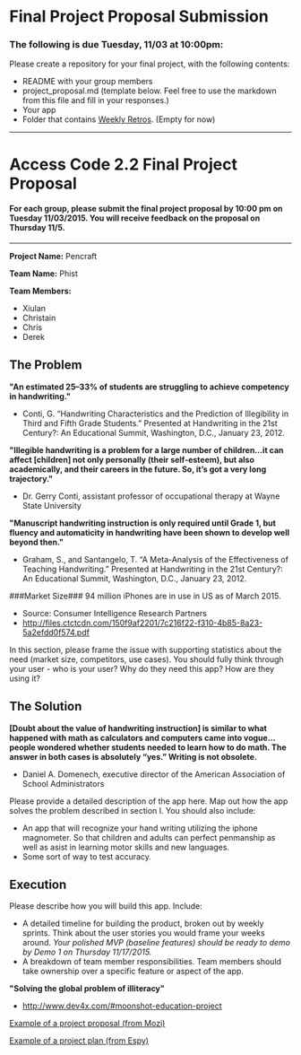 # Final Project Proposal Submission  

### The following is due Tuesday, 11/03 at 10:00pm:  

Please create a repository for your final project, with the following contents:  
  *  README with your group members  
  *  project_proposal.md (template below. Feel free to use the markdown from this file and fill in your responses.) 
  *  Your app
  *  Folder that contains [Weekly Retros](weekly_retrospective.md). (Empty for now)  

---

# Access Code 2.2 Final Project Proposal

#### For each group, please submit the final project proposal by 10:00 pm on Tuesday 11/03/2015. You will receive feedback on the proposal on Thursday 11/5. 

---
**Project Name:**
Pencraft

**Team Name:**
Phist

**Team Members:**  
- Xiulan
- Christain
- Chris
- Derek


## The Problem 

**"An estimated 25–33% of students are struggling to achieve competency in handwriting."**
- Conti, G. “Handwriting Characteristics and the Prediction of Illegibility in Third and Fifth Grade Students.” Presented at Handwriting in the 21st Century?: An Educational Summit, Washington, D.C., January 23, 2012.

**"Illegible handwriting is a problem for a large number of children…it can affect [children] not only personally (their self-esteem), but also academically, and their careers in the future. So, it’s got a very long trajectory."**
- Dr. Gerry Conti, assistant professor of occupational therapy at Wayne State University

**"Manuscript handwriting instruction is only required until Grade 1, but fluency and automaticity in handwriting have been shown to develop well beyond then."**
- Graham, S., and Santangelo, T. “A Meta-Analysis of the Effectiveness of Teaching Handwriting.” Presented at Handwriting in the 21st Century?: An Educational Summit, Washington, D.C., January 23, 2012.

###Market Size###
94 million iPhones are in use in US as of March 2015.
- Source: Consumer Intelligence Research Partners
- http://files.ctctcdn.com/150f9af2201/7c216f22-f310-4b85-8a23-5a2efdd0f574.pdf


In this section, please frame the issue with supporting statistics about the need (market size, competitors, use cases). You should fully think through your user - who is your user? Why do they need this app? How are they using it?   

## The Solution 

**[Doubt about the value of handwriting instruction] is similar to what happened with math as calculators and computers came into vogue…people wondered whether students needed to learn how to do math. The answer in both cases is absolutely “yes.” Writing is not obsolete.**
- Daniel A. Domenech, executive director of the American Association of School Administrators

Please provide a detailed description of the app here. Map out how the app solves the problem described in section I. You should also include:
  *  An app that will recognize your hand writing utilizing the iphone magnometer.  So that children and adults can perfect penmanship as well as asist in learning motor skills and new languages.
  *  Some sort of way to test accuracy.

## Execution
Please describe how you will build this app. Include: 
  *  A detailed timeline for building the product, broken out by weekly sprints. Think about the user stories you would frame your weeks around. *Your polished MVP (baseline features) should be ready to demo by Demo 1 on Thursday 11/17/2015.*  
  *  A breakdown of team member responsibilities. Team members should take ownership over a specific feature or aspect of the app.  

**"Solving the global problem of illiteracy"**
- http://www.dev4x.com/#moonshot-education-project


[Example of a project proposal (from Mozi)](https://github.com/jaellysbales/access-robot/blob/master/ProjectProposal.md)

[Example of a project plan (from Espy)](https://docs.google.com/spreadsheets/d/1n4XtthaWqkg7YvaTfJZwC9Fc10RKd4JLr4HaUtYAh1c/edit#gid=0)
